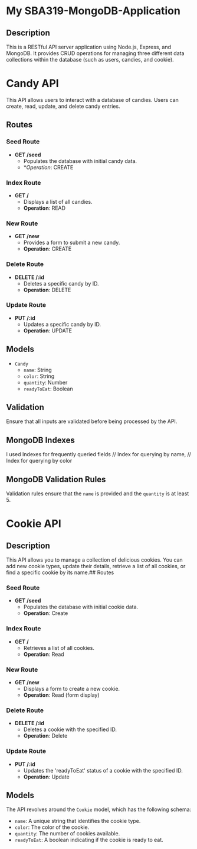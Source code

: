 # My SBA319-MongoDB-Application
## Description
This is a RESTful API server application using Node.js, Express, and MongoDB. It provides CRUD operations for managing three different data collections within the database (such as users, candies, and cookie).
# Candy API
This API allows users to interact with a database of candies. Users can create, read, update, and delete candy entries.
## Routes
### Seed Route
- **GET /seed**
  - Populates the database with initial candy data.
  - **Operation*: CREATE
### Index Route
- **GET /**
  - Displays a list of all candies.
  - **Operation**: READ
### New Route
- **GET /new**
  - Provides a form to submit a new candy.
  - **Operation**: CREATE
### Delete Route
- **DELETE /:id**
  - Deletes a specific candy by ID.
  - **Operation**: DELETE
### Update Route
- **PUT /:id**
  - Updates a specific candy by ID.
  - **Operation**: UPDATE
## Models
- `Candy`
  - `name`: String
  - `color`: String
  - `quantity`: Number
  - `readyToEat`: Boolean
## Validation
Ensure that all inputs are validated before being processed by the API.
## MongoDB Indexes
I used Indexes for frequently queried fields // Index for querying by name,
 // Index for querying by color
## MongoDB Validation Rules
Validation rules ensure that the `name` is provided and the `quantity` is at least 5.

# Cookie API
## Description
This API allows you to manage a collection of delicious cookies. You can add new cookie types, update their details, retrieve a list of all cookies, or find a specific cookie by its name.## Routes
### Seed Route
- **GET /seed**
  - Populates the database with initial cookie data.
  - **Operation**: Create
### Index Route
- **GET /**
  - Retrieves a list of all cookies.
  - **Operation**: Read
### New Route
- **GET /new**
  - Displays a form to create a new cookie.
  - **Operation**: Read (form display)
### Delete Route
- **DELETE /:id**
  - Deletes a cookie with the specified ID.
  - **Operation**: Delete
### Update Route
- **PUT /:id**
  - Updates the 'readyToEat' status of a cookie with the specified ID.
  - **Operation**: Update
## Models
The API revolves around the `Cookie` model, which has the following schema:
- `name`: A unique string that identifies the cookie type.
- `color`: The color of the cookie.
- `quantity`: The number of cookies available.
- `readyToEat`: A boolean indicating if the cookie is ready to eat.

